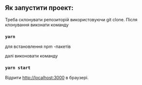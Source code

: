 ## Як запустити проект:

Треба склонувати репозиторій використовуючи git clone.
Після клонування виконати команду

### `yarn`  

для встановлення npm -пакетів

далі виконовати команду 

### `yarn start `

Відрити  [http://localhost:3000](http://localhost:3000) в браузері.
